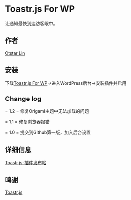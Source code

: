 # Toastr.js For WP

让通知最快到达访客眼中。

## 作者

[Otstar Lin](https://syfxlin.win)

## 安装

下载[Toastr.js For WP](https://github.com/syfxlin/toast-for-wp)→进入WordPress后台→安装插件并启用


## Change log  

= 1.2 =
修复Origami主题中无法加载的问题

= 1.1 =
修复浏览器报错

= 1.0 = 
提交到Github第一版，加入后台设置

## 详细信息

[Toastr.js-插件发布帖](https://blog.ixk.me/toastr-js.html)

## 鸣谢

[Toastr.js](https://github.com/CodeSeven/toastr)
